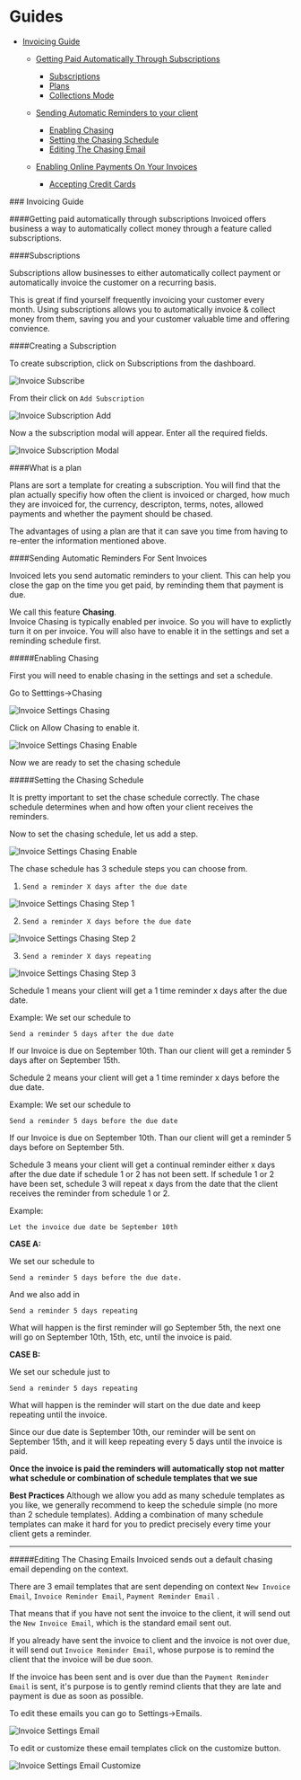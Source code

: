 # Guides

<!-- Start creating guide and go over each and every feature
-->
* [Invoicing Guide](#invoice-guide)
   * [Getting Paid Automatically Through Subscriptions](#invoice-paid-automatically)
      * [Subscriptions](#invoice-subscriptions) 
      * [Plans](#invoice-plans)
      * [Collections Mode](#invoice-collections-mode)
   * [Sending Automatic Reminders to your client](#invoice-automatic-reminders)
      * [Enabling Chasing](#invoice-chasing-enable)
      * [Setting the Chasing Schedule](#invoice-chasing-schedule)
      * [Editing The Chasing Email](#invoice-chasing-edit-email)

   * [Enabling Online Payments On Your Invoices](#invoice-enable-online)
      * [Accepting Credit Cards](#invoice-subscriptions) 


###<a name="invoice-guide"></a> Invoicing Guide


####<a name="invoice-automatic-reminders"></a>Getting paid automatically through subscriptions
Invoiced offers business a way to automatically collect money through a feature called subscriptions.


####<a name="invoice-automatic-reminders"></a>Subscriptions

Subscriptions allow businesses to either automatically collect payment or automatically invoice the customer on a recurring basis.

This is great if find yourself frequently invoicing your customer every month.  Using subscriptions allows you to automatically invoice & collect money from them, saving you and your customer valuable time and offering convience.


####<a name="invoice-create-subscription"></a>Creating a Subscription

To create subscription, click on Subscriptions from the dashboard.  

![Invoice Subscribe](imgs/invoice-subscribe.png)

From their click on `Add Subscription`

![Invoice Subscription Add](imgs/invoice-subscribe-add.png)

Now a the subscription modal will appear.  Enter all the required fields.

![Invoice Subscription Modal](imgs/invoice-subscribe-modal.png)


####<a name="invoice-create-plan"></a>What is a plan

Plans are sort a template for creating a subscription.  You will find that the plan actually specifiy how often the client is invoiced or charged, how much they are invoiced for, the currency, descripton, terms, notes, allowed payments and whether the payment should be chased.

The advantages of using a plan are that it can save you time from having to re-enter the information mentioned above.  


####<a name="invoice-automatic-reminders"></a>Sending Automatic Reminders For Sent Invoices

Invoiced lets you send automatic reminders to your client.  This can help you close the gap on the time you get paid, by reminding them that payment is due.

We call this feature **Chasing**.  
Invoice Chasing is typically enabled per invoice.  So you will have to explictly turn it on per invoice.  You will also have to enable it in the settings and set a reminding schedule first.

#####<a name="invoice-chasing-enable"></a>Enabling Chasing

First you will need to enable chasing in the settings and set a schedule.

Go to Setttings->Chasing

![Invoice Settings Chasing](imgs/invoice-setting-chasing.png)

Click on Allow Chasing to enable it.

![Invoice Settings Chasing Enable](imgs/invoice-setting-chasing-enable.png)

Now we are ready to set the chasing schedule

#####<a name="invoice-chasing-schedule"></a>Setting the Chasing Schedule

It is pretty important to set the chase schedule correctly.  The chase schedule determines when and how often your client receives the reminders.

Now to set the chasing schedule, let us add a step.

![Invoice Settings Chasing Enable](imgs/invoice-setting-chasing-add-step.png)

The chase schedule has 3 schedule steps you can choose from.

1. `Send a reminder X days after the due date`

![Invoice Settings Chasing Step 1](imgs/invoice-setting-chasing-step-1.png)

2. `Send a reminder X days before the due date`

![Invoice Settings Chasing Step 2](imgs/invoice-setting-chasing-step-2.png)

3. `Send a reminder X days repeating`

![Invoice Settings Chasing Step 3](imgs/invoice-setting-chasing-step-3.png)

Schedule 1 means your client will get a 1 time reminder x days after the due date.

Example:
We set our schedule to

`Send a reminder 5 days after the due date` 

If our Invoice is due on September 10th.  Than our client will get a reminder 5 days after on September 15th.

Schedule 2 means your client will get a 1 time reminder x days before the due date.

Example:
We set our schedule to

`Send a reminder 5 days before the due date`

If our Invoice is due on September 10th.  Than our client will get a reminder 5 days before on September 5th.

Schedule 3 means your client will get a continual reminder either x days after the due date if schedule 1 or 2 has not been sett.  If schedule 1 or 2 have been set, schedule 3 will repeat x days from the date that the client receives the reminder from schedule 1 or 2.

Example:

`Let the invoice due date be September 10th`

**CASE A:**

We set our schedule to

`Send a reminder 5 days before the due date.`

And we also add in

`Send a reminder 5 days repeating`

What will happen is the first reminder will go September 5th, the next one will go on September 10th, 15th, etc, until the invoice is paid.

**CASE B:**

We set our schedule just to 

`Send a reminder 5 days repeating`

What will happen is the reminder will start on the due date and keep repeating until the invoice.

Since our due date is September 10th, our reminder will be sent on September 15th, and it will keep repeating every 5 days until the invoice is paid.

**Once the invoice is paid the reminders will automatically stop not matter what schedule or combination of schedule templates that we sue**

**Best Practices**
Although we allow you add as many schedule templates as you like, we generally recommend to keep the schedule simple (no more than 2 schedule templates).   Adding a combination of many schedule templates can make it hard for you to predict precisely every time your client gets a reminder. 

---
#####<a name="invoice-chasing-edit-email"></a>Editing The Chasing Emails
Invoiced sends out a default chasing email depending on the context.  

There are 3 email templates that are sent depending on context `New Invoice Email`, `Invoice Reminder Email`, `Payment Reminder Email` .

That means that if you have not sent the invoice to the client, it will send out the `New Invoice Email`, which is the standard email sent out.

If you already have sent the invoice to client and the invoice is not over due, it will send out `Invoice Reminder Email`, whose purpose is to remind the client that the invoice will be due soon.

If the invoice has been sent and is over due than the `Payment Reminder Email` is sent, it's purpose is to gently remind clients that they are late and payment is due as soon as possible.

To edit these emails you can go to Settings->Emails.

![Invoice Settings Email](imgs/invoice-setting-emails.png)

To edit or customize these email templates click on the customize button.

![Invoice Settings Email Customize](imgs/invoice-setting-emails-customize.png)


<!-- Maybe add more on customizing emails -->









